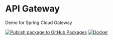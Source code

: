 # API Gateway

Demo for Spring Cloud Gateway

[![Publish package to GitHub Packages](https://github.com/soleo/api-gateway/actions/workflows/gradle-publish.yml/badge.svg)](https://github.com/soleo/api-gateway/actions/workflows/gradle-publish.yml)
[![Docker](https://github.com/soleo/api-gateway/actions/workflows/docker-publish.yml/badge.svg)](https://github.com/soleo/api-gateway/actions/workflows/docker-publish.yml)
